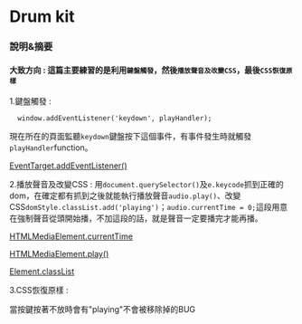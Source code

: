 # Drum kit

### 說明&摘要

#### 大致方向 : 這篇主要練習的是利用`鍵盤觸發`，然後`播放聲音及改變CSS`，最後`CSS恢復原樣`

1.鍵盤觸發 : 
```
  window.addEventListener('keydown', playHandler);
```
現在所在的頁面監聽`keydown`鍵盤按下這個事件，有事件發生時就觸發`playHandler`function。

[EventTarget.addEventListener()](https://developer.mozilla.org/en-US/docs/Web/API/EventTarget/addEventListener)

2.播放聲音及改變CSS : 
用`document.querySelector()`及`e.keycode`抓到正確的dom，在確定都有抓到之後就能執行播放聲音`audio.play()`、改變CSS`domStyle.classList.add('playing')`；`audio.currentTime = 0;`這段用意在強制聲音從頭開始播，不加這段的話，就是聲音一定要播完才能再播。

[HTMLMediaElement.currentTime](https://developer.mozilla.org/zh-CN/docs/Web/API/HTMLMediaElement/currentTime)

[HTMLMediaElement.play()](https://developer.mozilla.org/en-US/docs/Web/API/HTMLMediaElement/play)

[Element.classList](https://developer.mozilla.org/en-US/docs/Web/API/Element/classList)

3.CSS恢復原樣 :


當按鍵按著不放時會有"playing"不會被移除掉的BUG
